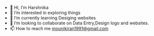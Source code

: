 - 👋 Hi, I’m Harshnika
- 👀 I’m interested in exploring things
- 🌱 I’m currently learning Desiging websites
- 💞️ I’m looking to collaborate on Data Entry,Design logo and websites.
- 📫 How to reach me mounikiran1991@gmail.com

<!---
devmounika/devmounika is a ✨ special ✨ repository because its `README.md` (this file) appears on your GitHub profile.
You can click the Preview link to take a look at your changes.
--->
